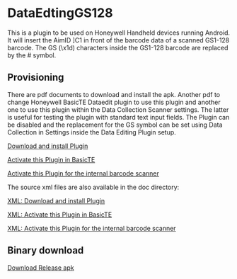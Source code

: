 # DataEdtingGS128

This is a plugin to be used on Honeywell Handheld devices running Android. It will insert the AimID ]C1 in front of the barcode data of a scanned GS1-128 barcode. The GS (\x1d) characters inside the GS1-128 barcode are replaced by the # symbol.

## Provisioning
There are pdf documents to download and install the apk. Another pdf to change Honeywell BasicTE Dataedit plugin to use this plugin and another one to use this plugin within the Data Collection Scanner settings. The latter is useful for testing the plugin with standard text input fields. The Plugin can be disabled and the replacement for the GS symbol can be set using Data Collection in Settings inside the Data Editing Plugin setup.

[Download and install Plugin](https://github.com/hjgode/DataEdtingGS128/raw/master/doc/Provisioner_DataEdtingGS128_apk.pdf)

[Activate this Plugin in BasicTE](https://github.com/hjgode/DataEdtingGS128/raw/master/doc/te_settings_hsm.dataeditgs128-DataEditing.pdf)

[Activate this Plugin for the internal barcode scanner](https://github.com/hjgode/DataEdtingGS128/raw/master/doc/DataCollectionService_DataEditingPlugin-hsm.dataeditgs128.pdf)

The source xml files are also available in the doc directory:

[XML: Download and install Plugin](https://github.com/hjgode/DataEdtingGS128/raw/master/doc/Provisioner_DataEdtingGS128_apk.xml)

[XML: Activate this Plugin in BasicTE](https://github.com/hjgode/DataEdtingGS128/raw/master/doc/te_settings_hsm.dataeditgs128-DataEditing.xml)

[XML: Activate this Plugin for the internal barcode scanner](https://github.com/hjgode/DataEdtingGS128/raw/master/doc/DataCollectionService_DataEditingPlugin-hsm.dataeditgs128.xml)

## Binary download
[Download Release apk](https://github.com/hjgode/DataEdtingGS128/raw/master/app/release/DataEdtingGS128.apk)
